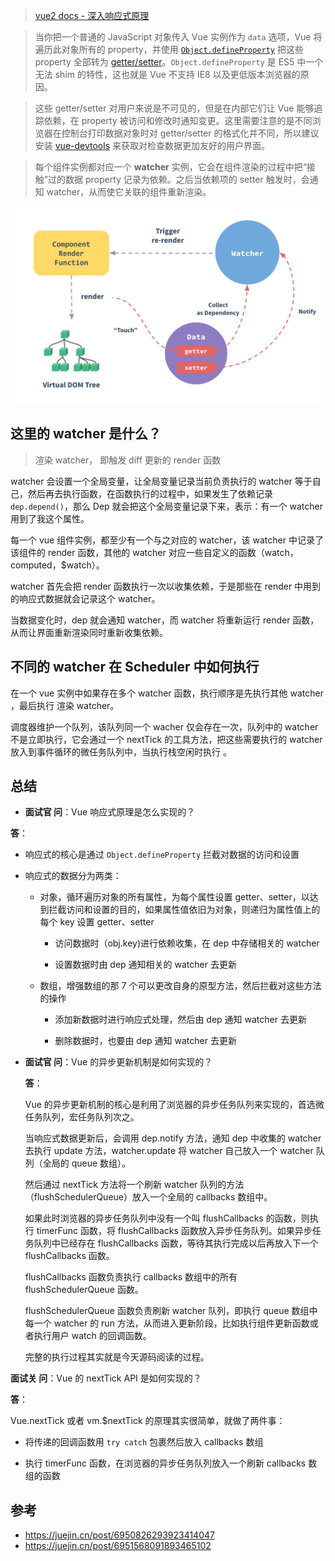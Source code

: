> [vue2 docs - 深入响应式原理](https://v2.cn.vuejs.org/v2/guide/reactivity.html)

> 当你把一个普通的 JavaScript 对象传入 Vue 实例作为 `data` 选项，Vue 将遍历此对象所有的 property，并使用 [`Object.defineProperty`](https://developer.mozilla.org/zh-CN/docs/Web/JavaScript/Reference/Global_Objects/Object/defineProperty) 把这些 property 全部转为 [getter/setter](https://developer.mozilla.org/zh-CN/docs/Web/JavaScript/Guide/Working_with_Objects#定义_getters_与_setters)。`Object.defineProperty` 是 ES5 中一个无法 shim 的特性，这也就是 Vue 不支持 IE8 以及更低版本浏览器的原因。

> 这些 getter/setter 对用户来说是不可见的，但是在内部它们让 Vue 能够追踪依赖，在 property 被访问和修改时通知变更。这里需要注意的是不同浏览器在控制台打印数据对象时对 getter/setter 的格式化并不同，所以建议安装 [vue-devtools](https://github.com/vuejs/vue-devtools) 来获取对检查数据更加友好的用户界面。

> 每个组件实例都对应一个 **watcher** 实例，它会在组件渲染的过程中把“接触”过的数据 property 记录为依赖。之后当依赖项的 setter 触发时，会通知 watcher，从而使它关联的组件重新渲染。

![data](./reactivity.png)

## 这里的 watcher 是什么？

> 渲染 watcher， 即触发 diff 更新的 render 函数

watcher 会设置一个全局变量，让全局变量记录当前负责执行的 watcher 等于自己，然后再去执行函数，在函数执行的过程中，如果发生了依赖记录 `dep.depend()`，那么 Dep 就会把这个全局变量记录下来，表示：有一个 watcher 用到了我这个属性。

每一个 vue 组件实例，都至少有一个与之对应的 watcher，该 watcher 中记录了该组件的 render 函数，其他的 watcher 对应一些自定义的函数（watch，computed，$watch）。

watcher 首先会把 render 函数执行一次以收集依赖，于是那些在 render 中用到的响应式数据就会记录这个 watcher。

当数据变化时，dep 就会通知 watcher，而 watcher 将重新运行 render 函数，从而让界面重新渲染同时重新收集依赖。

## 不同的 watcher 在 Scheduler 中如何执行

在一个 vue 实例中如果存在多个 watcher 函数，执行顺序是先执行其他 watcher ，最后执行 渲染 watcher。

调度器维护一个队列，该队列同一个 wacher 仅会存在一次，队列中的 watcher 不是立即执行，它会通过一个 nextTick 的工具方法，把这些需要执行的 watcher 放入到事件循环的微任务队列中，当执行栈空闲时执行 。

## 总结

- **面试官 问**：Vue 响应式原理是怎么实现的？

**答**：

- 响应式的核心是通过 `Object.defineProperty` 拦截对数据的访问和设置

- 响应式的数据分为两类：

  - 对象，循环遍历对象的所有属性，为每个属性设置 getter、setter，以达到拦截访问和设置的目的，如果属性值依旧为对象，则递归为属性值上的每个 key 设置 getter、setter

    - 访问数据时（obj.key)进行依赖收集，在 dep 中存储相关的 watcher

    - 设置数据时由 dep 通知相关的 watcher 去更新

  - 数组，增强数组的那 7 个可以更改自身的原型方法，然后拦截对这些方法的操作

    - 添加新数据时进行响应式处理，然后由 dep 通知 watcher 去更新

    - 删除数据时，也要由 dep 通知 watcher 去更新

- **面试官 问**：Vue 的异步更新机制是如何实现的？

  **答**：

  Vue 的异步更新机制的核心是利用了浏览器的异步任务队列来实现的，首选微任务队列，宏任务队列次之。

  当响应式数据更新后，会调用 dep.notify 方法，通知 dep 中收集的 watcher 去执行 update 方法，watcher.update 将 watcher 自己放入一个 watcher 队列（全局的 queue 数组）。

  然后通过 nextTick 方法将一个刷新 watcher 队列的方法（flushSchedulerQueue）放入一个全局的 callbacks 数组中。

  如果此时浏览器的异步任务队列中没有一个叫 flushCallbacks 的函数，则执行 timerFunc 函数，将 flushCallbacks 函数放入异步任务队列。如果异步任务队列中已经存在 flushCallbacks 函数，等待其执行完成以后再放入下一个 flushCallbacks 函数。

  flushCallbacks 函数负责执行 callbacks 数组中的所有 flushSchedulerQueue 函数。

  flushSchedulerQueue 函数负责刷新 watcher 队列，即执行 queue 数组中每一个 watcher 的 run 方法，从而进入更新阶段，比如执行组件更新函数或者执行用户 watch 的回调函数。

  完整的执行过程其实就是今天源码阅读的过程。

**面试关 问**：Vue 的 nextTick API 是如何实现的？

**答**：

Vue.nextTick 或者 vm.$nextTick 的原理其实很简单，就做了两件事：

- 将传递的回调函数用 `try catch` 包裹然后放入 callbacks 数组

- 执行 timerFunc 函数，在浏览器的异步任务队列放入一个刷新 callbacks 数组的函数

## 参考

- https://juejin.cn/post/6950826293923414047
- https://juejin.cn/post/6951568091893465102
